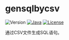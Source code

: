# gensqlbycsv

![Version](https://img.shields.io/badge/Version-0.0.1-green)
[![Java](https://img.shields.io/badge/Java-1.8%2B-green)](https://www.openlogic.com/openjdk-downloads)
[![License](https://img.shields.io/badge/License-MIT-green)](https://opensource.org/licenses/MIT)

通过CSV文件生成SQL语句。
